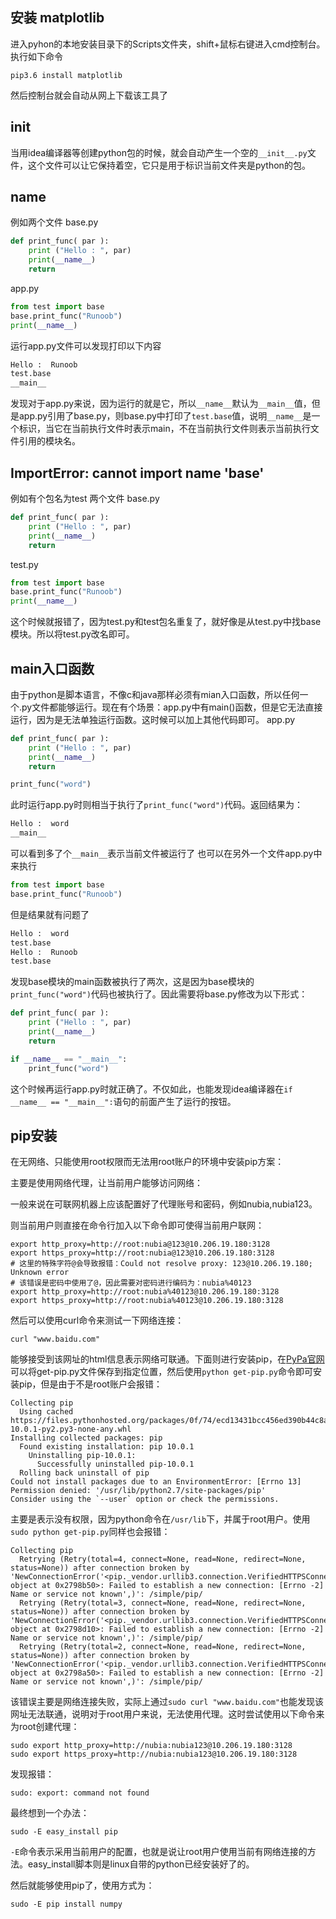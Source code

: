 ## 安装 matplotlib
进入pyhon的本地安装目录下的Scripts文件夹，shift+鼠标右键进入cmd控制台。执行如下命令
```shell
pip3.6 install matplotlib
```
然后控制台就会自动从网上下载该工具了
## __init__
当用idea编译器等创建python包的时候，就会自动产生一个空的`__init__.py`文件，这个文件可以让它保持着空，它只是用于标识当前文件夹是python的包。

## __name__
例如两个文件
base.py
```python
def print_func( par ):
    print ("Hello : ", par)
    print(__name__)
    return
```
app.py
```python
from test import base
base.print_func("Runoob")
print(__name__)
```
运行app.py文件可以发现打印以下内容
```bash
Hello :  Runoob
test.base
__main__
```
发现对于app.py来说，因为运行的就是它，所以`__name__`默认为`__main__`值，但是app.py引用了base.py，则base.py中打印了`test.base`值，说明`__name__`是一个标识，当它在当前执行文件时表示main，不在当前执行文件则表示当前执行文件引用的模块名。

## ImportError: cannot import name 'base'
例如有个包名为test
两个文件
base.py
```python
def print_func( par ):
    print ("Hello : ", par)
    print(__name__)
    return
```
test.py
```python
from test import base
base.print_func("Runoob")
print(__name__)
```
这个时候就报错了，因为test.py和test包名重复了，就好像是从test.py中找base模块。所以将test.py改名即可。

## main入口函数
由于python是脚本语言，不像c和java那样必须有mian入口函数，所以任何一个.py文件都能够运行。现在有个场景：app.py中有main()函数，但是它无法直接运行，因为是无法单独运行函数。这时候可以加上其他代码即可。
app.py
```python
def print_func( par ):
    print ("Hello : ", par)
    print(__name__)
    return

print_func("word")
```
此时运行app.py时则相当于执行了`print_func("word")`代码。返回结果为：
```bash
Hello :  word
__main__
```
可以看到多了个`__main__`表示当前文件被运行了
也可以在另外一个文件app.py中来执行
```python
from test import base
base.print_func("Runoob")
```
但是结果就有问题了
```bash
Hello :  word
test.base
Hello :  Runoob
test.base
```
发现base模块的main函数被执行了两次，这是因为base模块的`print_func("word")`代码也被执行了。因此需要将base.py修改为以下形式：
```python
def print_func( par ):
    print ("Hello : ", par)
    print(__name__)
    return

if __name__ == "__main__":
    print_func("word")
```
这个时候再运行app.py时就正确了。不仅如此，也能发现idea编译器在`if __name__ == "__main__":`语句的前面产生了运行的按钮。

## pip安装

在无网络、只能使用root权限而无法用root账户的环境中安装pip方案：

主要是使用网络代理，让当前用户能够访问网络：

一般来说在可联网机器上应该配置好了代理账号和密码，例如nubia,nubia123。

则当前用户则直接在命令行加入以下命令即可使得当前用户联网：

```shell
export http_proxy=http://root:nubia@123@10.206.19.180:3128
export https_proxy=http://root:nubia@123@10.206.19.180:3128
# 这里的特殊字符@会导致报错：Could not resolve proxy: 123@10.206.19.180; Unknown error
# 该错误是密码中使用了@，因此需要对密码进行编码为：nubia%40123
export http_proxy=http://root:nubia%40123@10.206.19.180:3128
export https_proxy=http://root:nubia%40123@10.206.19.180:3128
```

然后可以使用curl命令来测试一下网络连接：

```shell
curl "www.baidu.com"
```

能够接受到该网址的html信息表示网络可联通。下面则进行安装pip，在[PyPa官网](https://pip.pypa.io/en/stable/installing/)可以将get-pip.py文件保存到指定位置，然后使用`python get-pip.py`命令即可安装pip，但是由于不是root账户会报错：

```shell
Collecting pip
  Using cached https://files.pythonhosted.org/packages/0f/74/ecd13431bcc456ed390b44c8a6e917c1820365cbebcb6a8974d1cd045ab4/pip-10.0.1-py2.py3-none-any.whl
Installing collected packages: pip
  Found existing installation: pip 10.0.1
    Uninstalling pip-10.0.1:
      Successfully uninstalled pip-10.0.1
  Rolling back uninstall of pip
Could not install packages due to an EnvironmentError: [Errno 13] Permission denied: '/usr/lib/python2.7/site-packages/pip'
Consider using the `--user` option or check the permissions.
```

主要是表示没有权限，因为python命令在`/usr/lib`下，并属于root用户。使用`sudo python get-pip.py`同样也会报错：

```shell
Collecting pip
  Retrying (Retry(total=4, connect=None, read=None, redirect=None, status=None)) after connection broken by 'NewConnectionError('<pip._vendor.urllib3.connection.VerifiedHTTPSConnection object at 0x2798b50>: Failed to establish a new connection: [Errno -2] Name or service not known',)': /simple/pip/
  Retrying (Retry(total=3, connect=None, read=None, redirect=None, status=None)) after connection broken by 'NewConnectionError('<pip._vendor.urllib3.connection.VerifiedHTTPSConnection object at 0x2798d10>: Failed to establish a new connection: [Errno -2] Name or service not known',)': /simple/pip/
  Retrying (Retry(total=2, connect=None, read=None, redirect=None, status=None)) after connection broken by 'NewConnectionError('<pip._vendor.urllib3.connection.VerifiedHTTPSConnection object at 0x2798a50>: Failed to establish a new connection: [Errno -2] Name or service not known',)': /simple/pip/

```

该错误主要是网络连接失败，实际上通过`sudo curl "www.baidu.com"`也能发现该网址无法联通，说明对于root用户来说，无法使用代理。这时尝试使用以下命令来为root创建代理：

```shell
sudo export http_proxy=http://nubia:nubia123@10.206.19.180:3128
sudo export https_proxy=http://nubia:nubia123@10.206.19.180:3128
```

发现报错：

```shell
sudo: export: command not found
```

最终想到一个办法：

```shell
sudo -E easy_install pip
```

`-E`命令表示采用当前用户的配置，也就是说让root用户使用当前有网络连接的方法。easy_install脚本则是linux自带的python已经安装好了的。

然后就能够使用pip了，使用方式为：

```shell
sudo -E pip install numpy
```

